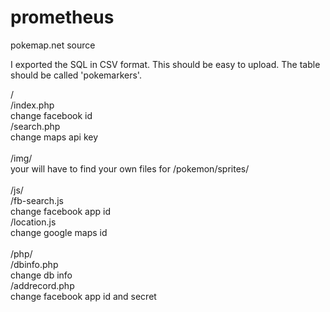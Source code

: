 # prometheus
pokemap.net source

I exported the SQL in CSV format. This should be easy to upload. The table should be called 'pokemarkers'.

/<br />
/index.php<br />
change facebook id<br />
/search.php<br />
change maps api key<br />
<br />
/img/ <br />
your will have to find your own files for /pokemon/sprites/ <br />
<br />
/js/<br />
/fb-search.js<br />
change facebook app id<br />
/location.js<br />
change google maps id<br />
<br />
/php/<br />
/dbinfo.php<br />
change db info<br />
/addrecord.php<br />
change facebook app id and secret<br />

